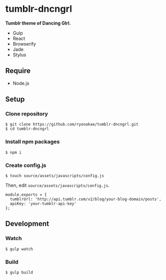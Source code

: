 # tumblr-dncngrl
**Tumblr theme of Dancing GIrl.**

* Gulp
* React
* Browserify
* Jade
* Stylus


## Require
* Node.js


## Setup
### Clone repository

    $ git clone https://github.com/ryonakae/tumblr-dncngrl.git
    $ cd tumblr-dncngrl
    
### Install npm packages

    $ npm i
    
### Create config.js

    $ touch source/assets/javascripts/config.js
    
Then, edit `source/assets/javascripts/config.js`.

    module.exports = {
      tumblrUrl: 'http://api.tumblr.com/v2/blog/your-blog-domain/posts',
      apiKey: 'your-tumblr-api-key'
    };
    
    
## Development
### Watch

    $ gulp watch
    
### Build

    $ gulp build